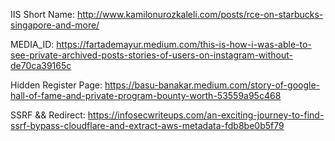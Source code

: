 IIS Short Name: http://www.kamilonurozkaleli.com/posts/rce-on-starbucks-singapore-and-more/ 

MEDIA_ID: https://fartademayur.medium.com/this-is-how-i-was-able-to-see-private-archived-posts-stories-of-users-on-instagram-without-de70ca39165c

Hidden Register Page: https://basu-banakar.medium.com/story-of-google-hall-of-fame-and-private-program-bounty-worth-53559a95c468

SSRF && Redirect: https://infosecwriteups.com/an-exciting-journey-to-find-ssrf-bypass-cloudflare-and-extract-aws-metadata-fdb8be0b5f79
